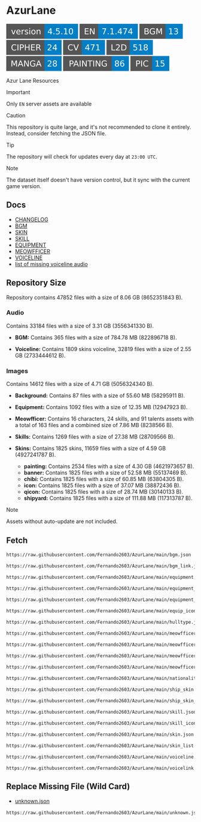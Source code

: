 # AzurLane
![](versions/REPOSITORY.svg)
![](versions/EN.svg)
![](versions/BGM.svg)
![](versions/CIPHER.svg)
![](versions/CV.svg)
![](versions/L2D.svg)
![](versions/MANGA.svg)
![](versions/PAINTING.svg)
![](versions/PIC.svg)

Azur Lane Resources

> [!IMPORTANT]
> Only `EN` server assets are available

> [!CAUTION]
> This repository is quite large, and it's not recommended to clone it entirely. Instead, consider fetching the JSON file.

> [!TIP]
> The repository will check for updates every day at `23:00 UTC`.

> [!NOTE]
> The dataset itself doesn't have version control, but it sync with the current game version.

## Docs
- [CHANGELOG](/docs/CHANGELOG.md)
- [BGM](/docs/BGM.md)
- [SKIN](/docs/SKIN.md)
- [SKILL](/docs/SKILL.md)
- [EQUIPMENT](/docs/EQUIPMENT.md)
- [MEOWFFICER](/docs/MEOWFFICER.md)
- [VOICELINE](/docs/VOICELINE.md)
- [list of missing voiceline audio](/docs/MISSING_VOICELINE.md)

## Repository Size
Repository contains 47852 files with a size of 8.06 GB (8652351843 B).

### Audio
Contains 33184 files with a size of 3.31 GB (3556341330 B).

- **BGM:**
  Contains 365 files with a size of 784.78 MB (822896718 B).

- **Voiceline:**
  Contains 1809 skins voiceline, 32819 files with a size of 2.55 GB (2733444612 B).

### Images
Contains 14612 files with a size of 4.71 GB (5056324340 B).

- **Background:**
  Contains 87 files with a size of 55.60 MB (58295911 B).

- **Equipment:**
  Contains 1092 files with a size of 12.35 MB (12947923 B).

- **Meowfficer:**
  Contains 16 characters, 24 skills, and 91 talents assets with a total of 163 files and a combined size of 7.86 MB (8238566 B).

- **Skills:**
  Contains 1269 files with a size of 27.38 MB (28709566 B).

- **Skins:**
  Contains 1825 skins, 11659 files with a size of 4.59 GB (4927241787 B).

  - **painting:**
    Contains 2534 files with a size of 4.30 GB (4621973657 B).
  - **banner:**
    Contains 1825 files with a size of 52.58 MB (55137469 B).
  - **chibi:**
    Contains 1825 files with a size of 60.85 MB (63804305 B).
  - **icon:**
    Contains 1825 files with a size of 37.07 MB (38872436 B).
  - **qicon:**
    Contains 1825 files with a size of 28.74 MB (30140133 B).
  - **shipyard:**
    Contains 1825 files with a size of 111.88 MB (117313787 B).

> [!NOTE]
> Assets without auto-update are not included.

## Fetch
```
https://raw.githubusercontent.com/Fernando2603/AzurLane/main/bgm.json
```
```
https://raw.githubusercontent.com/Fernando2603/AzurLane/main/bgm_link.json
```
```
https://raw.githubusercontent.com/Fernando2603/AzurLane/main/equipment.json
```
```
https://raw.githubusercontent.com/Fernando2603/AzurLane/main/equipment_icon.json
```
```
https://raw.githubusercontent.com/Fernando2603/AzurLane/main/equipment_skill.json
```
```
https://raw.githubusercontent.com/Fernando2603/AzurLane/main/equip_icon.json
```
```
https://raw.githubusercontent.com/Fernando2603/AzurLane/main/hulltype.json
```
```
https://raw.githubusercontent.com/Fernando2603/AzurLane/main/meowfficer.json
```
```
https://raw.githubusercontent.com/Fernando2603/AzurLane/main/meowfficer_list.json
```
```
https://raw.githubusercontent.com/Fernando2603/AzurLane/main/meowfficer_talent.json
```
```
https://raw.githubusercontent.com/Fernando2603/AzurLane/main/meowfficer_talent_list.json
```
```
https://raw.githubusercontent.com/Fernando2603/AzurLane/main/nationality.json
```
```
https://raw.githubusercontent.com/Fernando2603/AzurLane/main/ship_skin.json
```
```
https://raw.githubusercontent.com/Fernando2603/AzurLane/main/ship_skin_list.json
```
```
https://raw.githubusercontent.com/Fernando2603/AzurLane/main/skill.json
```
```
https://raw.githubusercontent.com/Fernando2603/AzurLane/main/skill_icon.json
```
```
https://raw.githubusercontent.com/Fernando2603/AzurLane/main/skin.json
```
```
https://raw.githubusercontent.com/Fernando2603/AzurLane/main/skin_list.json
```
```
https://raw.githubusercontent.com/Fernando2603/AzurLane/main/voiceline.json
```
```
https://raw.githubusercontent.com/Fernando2603/AzurLane/main/voicelink.json
```

## Replace Missing File (Wild Card)
- [unknown.json](https://github.com/Fernando2603/AzurLane/blob/main/unknown.json)
```
https://raw.githubusercontent.com/Fernando2603/AzurLane/main/unknown.json
```
